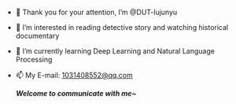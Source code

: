 - 👋 Thank you for your attention, I’m @DUT-lujunyu
- 👀 I’m interested in reading detective story and watching historical documentary 
- 🌱 I’m currently learning Deep Learning and Natural Language Processing 
- 📫 My E-mail: 1031408552@qq.com  

  ***Welcome to communicate with me~***

<!---
DUT-lujunyu/DUT-lujunyu is a ✨ special ✨ repository because its `README.md` (this file) appears on your GitHub profile.
You can click the Preview link to take a look at your changes.
--->
